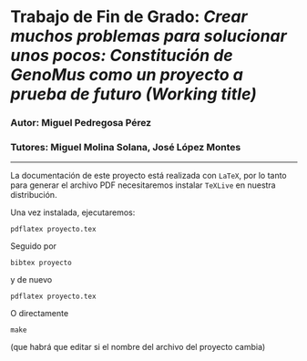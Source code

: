 # Trabajo de Fin de Grado: *Crear muchos problemas para solucionar unos pocos: Constitución de GenoMus como un proyecto a prueba de futuro (Working title)*

### Autor: Miguel Pedregosa Pérez
### Tutores: Miguel Molina Solana, José López Montes


___

La documentación de este proyecto está realizada con `LaTeX`, por lo
tanto para generar el archivo PDF necesitaremos instalar `TeXLive` en
nuestra distribución.

Una vez instalada, ejecutaremos:

    pdflatex proyecto.tex


Seguido por

    bibtex proyecto
    
y de nuevo

    pdflatex proyecto.tex

O directamente

    make
    
(que habrá que editar si el nombre del archivo del proyecto cambia)
